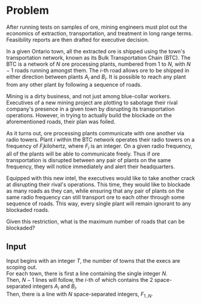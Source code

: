 # Problem

After running tests on samples of ore, mining engineers must plot out the economics of extraction, transportation, and treatment in long range terms. Feasibility reports are then drafted for executive decision.

In a given Ontario town, all the extracted ore is shipped using the town's transportation network, known as its Bulk Transportation Chain (BTC). The BTC is a network of $N$ ore processing plants, numbered from $1$ to $N$, with $N−1$ roads running amongst them. The $i$-th road allows ore to be shipped in either direction between plants $A_i$​ and $B_i$. It is possible to reach any plant from any other plant by following a sequence of roads.

Mining is a dirty business, and not just among blue-collar workers. Executives of a new mining project are plotting to sabotage their rival company's presence in a given town by disrupting its transportation operations. However, in trying to actually build the blockade on the aforementioned roads, their plan was foiled.

As it turns out, ore processing plants communicate with one another via radio towers. Plant $i$ within the BTC network operates their radio towers on a frequency of $F_i$​ kilohertz, where $F_i$​ is an integer. On a given radio frequency, all of the plants will be able to communicate freely. Thus if ore transportation is disrupted between any pair of plants on the same frequency, they will notice immediately and alert their headquarters.

Equipped with this new intel, the executives would like to take another crack at disrupting their rival's operations. This time, they would like to blockade as many roads as they can, while ensuring that any pair of plants on the same radio frequency can still transport ore to each other through some sequence of roads. This way, every single plant will remain ignorant to any blockaded roads.

Given this restriction, what is the maximum number of roads that can be blockaded?

## Input

Input begins with an integer $T$, the number of towns that the execs are scoping out.  
For each town, there is first a line containing the single integer $N$.  
Then, $N−1$ lines will follow, the $i$-th of which contains the 2 space-separated integers $A_i$​ and $B_i$​.  
Then, there is a line with $N$ space-separated integers, $F_{1..N}$​.
